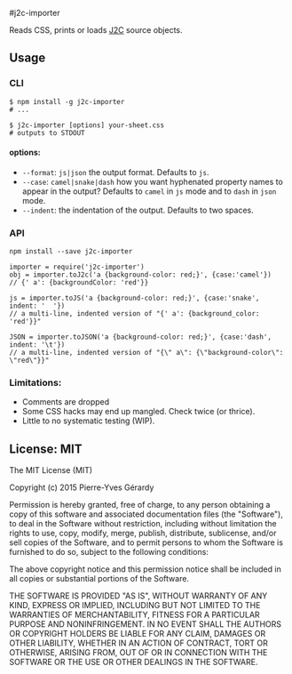 #j2c-importer

Reads CSS, prints or loads [J2C](http://j2c.py.gy) source objects.

## Usage

### CLI

```Shell
$ npm install -g j2c-importer
# ...

$ j2c-importer [options] your-sheet.css
# outputs to STDOUT

```

#### options:

- `--format`: `js|json` the output format. Defaults to `js`.
- `--case`: `camel|snake|dash` how you want hyphenated property names to appear in the output? Defaults to `camel` in `js` mode and to `dash` in `json` mode.
- `--indent`: the indentation of the output. Defaults to two spaces.

### API

```Shell
npm install --save j2c-importer
```

```
importer = require('j2c-importer')
obj = importer.toJ2c('a {background-color: red;}', {case:'camel'})
// {' a': {backgroundColor: 'red'}}

js = importer.toJS('a {background-color: red;}', {case:'snake', indent: '  '})
// a multi-line, indented version of "{' a': {background_color: 'red'}}"

JSON = importer.toJSON('a {background-color: red;}', {case:'dash', indent: '\t'})
// a multi-line, indented version of "{\" a\": {\"background-color\": \"red\"}}"
```

### Limitations:

- Comments are dropped
- Some CSS hacks may end up mangled. Check twice (or thrice).
- Little to no systematic testing (WIP).

## License: MIT

The MIT License (MIT)

Copyright (c) 2015 Pierre-Yves Gérardy

Permission is hereby granted, free of charge, to any person obtaining a copy
of this software and associated documentation files (the "Software"), to deal
in the Software without restriction, including without limitation the rights
to use, copy, modify, merge, publish, distribute, sublicense, and/or sell
copies of the Software, and to permit persons to whom the Software is
furnished to do so, subject to the following conditions:

The above copyright notice and this permission notice shall be included in all
copies or substantial portions of the Software.

THE SOFTWARE IS PROVIDED "AS IS", WITHOUT WARRANTY OF ANY KIND, EXPRESS OR
IMPLIED, INCLUDING BUT NOT LIMITED TO THE WARRANTIES OF MERCHANTABILITY,
FITNESS FOR A PARTICULAR PURPOSE AND NONINFRINGEMENT. IN NO EVENT SHALL THE
AUTHORS OR COPYRIGHT HOLDERS BE LIABLE FOR ANY CLAIM, DAMAGES OR OTHER
LIABILITY, WHETHER IN AN ACTION OF CONTRACT, TORT OR OTHERWISE, ARISING FROM,
OUT OF OR IN CONNECTION WITH THE SOFTWARE OR THE USE OR OTHER DEALINGS IN THE
SOFTWARE.